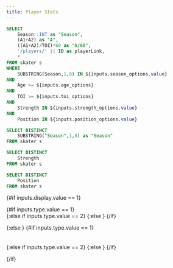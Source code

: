 ```yaml
---
title: Player Stats
---
```


```sql skater_stats
SELECT
	Season::INT as "Season",
	(A1+A2) as "A",
	((A1+A2)/TOI)*60 as "A/60",
	'/players/' || ID as playerLink,
	*
FROM skater s
WHERE
	SUBSTRING(Season,1,8) IN ${inputs.season_options.value}
AND
	Age >= ${inputs.age_options}
AND
	TOI >= ${inputs.toi_options}
AND
	Strength IN ${inputs.strength_options.value}
AND
	Position IN ${inputs.position_options.value}
```

```sql seasons
SELECT DISTINCT 
	SUBSTRING("Season",1,8) as "Season"
FROM skater s
```

```sql strengths
SELECT DISTINCT 
	Strength
FROM skater s
```

```sql positions
SELECT DISTINCT 
	Position
FROM skater s
```

<Dropdown
    data={seasons}
    name=season_options
    value=Season
	title=Season
    defaultValue="20242025"
	multiple=true
/>

<Dropdown
    data={strengths}
    name=strength_options
    value=Strength
	title=Strength
    defaultValue="5v5"
	multiple=true
/>

<Dropdown
    data={positions}
    name=position_options
    value=Position
	title=Position
	selectAllByDefault=true
	multiple=true
/>

<Dropdown name=display title=Display defaultValue=1>
	<DropdownOption valueLabel="Total" value=1 />
	<DropdownOption valueLabel="Rates" value=2 />
</Dropdown>

<Dropdown name=type title=Type defaultValue=1>
	<DropdownOption valueLabel="Individual" value=1 />
	<DropdownOption valueLabel="On-Ice" value=2 />
	<DropdownOption valueLabel="Goal Impact" value=3 />
</Dropdown>


<TextInput
    name=age_options
    title="Age"
	defaultValue=17
/>

<TextInput
    name=toi_options
    title="TOI"
	defaultValue=150
/>

{#if inputs.display.value == 1}

{#if inputs.type.value == 1}
<DataTable data={skater_stats} rows=50 search=true rowShading=true headerColor=#0000ff headerFontColor=white link=playerLink>
    <Column id=Player align=center />
	<Column id=ID align=center title="ID"/>
    <Column id=Season align=center fmt='####-####' />
	<Column id=Team align=center />
	<Column id=Position align=center />
    <Column id=Age align=center />
	<Column id=Nationality align=center />
	<Column id=GP align=center title="GP"/>
    <Column id=TOI align=center title="TOI" fmt='#,###.#0' />
	<Column id=Gi align=center title="G"/>
	<Column id=A1 align=center />
	<Column id=A2 align=center />
    <Column id=A align=center />
	<Column id=P align=center />
	<Column id=Fi align=center title="iFF"/>
	<Column id=xGi align=center title="ixG"/>
	<Column id=xGi/Fi align=center title="ixG/iFF"/>
	<Column id=Gi/xGi align=center title="G/ixG"/>
    <Column id=Give align=center />
    <Column id=Take align=center />	
	<Column id=Penl align=center />
    <Column id=Draw align=center />	
	<Column id=PIM align=center title="PIM"/>	
	<Column id=Block align=center title="Blocks"/>
</DataTable>
{:else if inputs.type.value == 2}
<DataTable data={skater_stats} rows=50 search=true rowShading=true headerColor=#0000ff headerFontColor=white link=playerLink>
    <Column id=Player align=center />
	<Column id=ID align=center title="ID"/>
    <Column id=Season align=center fmt='####-####' />
	<Column id=Team align=center />
	<Column id=Position align=center />
    <Column id=Age align=center />
	<Column id=Nationality align=center />
	<Column id=GP align=center title="GP"/>
    <Column id=TOI align=center title="TOI" fmt='#,###.#0' />
	<Column id=GF align=center title="GF"/>
    <Column id=GA align=center title="GA"/>
	<Column id=FF align=center title="FF"/>
    <Column id=FA align=center title="FA"/>
    <Column id=xGF align=center title="xGF"/>
    <Column id=xGA align=center title="xGA"/>
    <Column id=xGF/FF align=center title="xGF/FF"/>
    <Column id=xGA/FA align=center title="xGA/FA"/>
    <Column id=GF/xGF align=center title="GF/xGF"/>
    <Column id=GF% align=center title="GF%" fmt='##.00%' />
	<Column id=FF% align=center title="FF%" fmt='##.00%' />
    <Column id=xGF% align=center title="xGF%" fmt='##.00%' />
</DataTable>
{:else }
<DataTable data={skater_stats} rows=50 search=true rowShading=true headerColor=#0000ff headerFontColor=white link=playerLink>
    <Column id=Player align=center />
	<Column id=ID align=center title="ID"/>
    <Column id=Season align=center fmt='####-####' />
	<Column id=Team align=center />
	<Column id=Position align=center />
    <Column id=Age align=center />
	<Column id=Nationality align=center />
	<Column id=GP align=center title="GP"/>
    <Column id=TOI align=center title="TOI" fmt='#,###.#0' />
	<Column id=INDV-SRI-T align=center title="Shot Rate Impact" fmt='#0.####' />
    <Column id=INDV-SQI-T align=center title="Shot Quality Impact" fmt='#0.####' />
	<Column id=INDV-FNI-T align=center title="Finishing Impact" fmt='#0.####' />
    <Column id=OOFF-SRI-T align=center title="On-Ice Shot Rate Impact For" fmt='#0.####' />
    <Column id=OOFF-SQI-T align=center title="On-Ice Shot Quality Impact For" fmt='#0.####' />
	<Column id=OOFF-FNI-T align=center title="On-Ice Finishing Impact For" fmt='#0.####' />
	<Column id=ODEF-SRI-T align=center title="On-Ice Shot Rate Impact Against" fmt='#0.####' />
    <Column id=ODEF-SQI-T align=center title="On-Ice Shot Quality Impact Against" fmt='#0.####' />
	<Column id=ODEF-FNI-T align=center title="On-Ice Finishing Impact Against" fmt='#0.####' />
	<Column id=EGi-T align=center title="Extraneous G" fmt='#0.####' />
    <Column id=EGF-T align=center title="Extraneous GF" fmt='#0.####' />
	<Column id=EGA-T align=center title="Extraneous GA" fmt='#0.####' />
	<Column id=ExGi-T align=center title="Extraneous ixG" fmt='#0.####' />
    <Column id=ExGF-T align=center title="Extraneous xGF" fmt='#0.####' />
	<Column id=ExGA-T align=center title="Extraneous xGA" fmt='#0.####' />
	<Column id=LiEG-T align=center title="Linemate Extraneous GF" fmt='#0.####' />
	<Column id=LiGIn-T align=center title="Goal Induction" fmt='#0.####' />
    <Column id=CompGI-T align=center title="Composite Goal Impact" fmt='#0.####' />
	<Column id=LiRelGI-T align=center title="Linemate Rel. Goal Impact" fmt='#0.####' />
</DataTable>
{/if}


{:else }
{#if inputs.type.value == 1}
<DataTable data={skater_stats} rows=50 search=true rowShading=true headerColor=#0000ff headerFontColor=white link=playerLink>
    <Column id=Player align=center />
	<Column id=ID align=center title="ID"/>
    <Column id=Season align=center fmt='####-####' />
	<Column id=Team align=center />
	<Column id=Position align=center />
    <Column id=Age align=center />
	<Column id=Nationality align=center />
	<Column id=GP align=center title="GP"/>
    <Column id=TOI align=center title="TOI" fmt='#,###.#0' />
	<Column id=Gi/60 align=center title="G/60"/>
	<Column id=A1/60 align=center />
	<Column id=A2/60 align=center />
    <Column id=A/60 align=center />
	<Column id=P/60 align=center />
	<Column id=Fi/60 align=center title="iFF/60"/>
	<Column id=xGi/60 align=center title="ixG/60"/>
	<Column id=xGi/Fi align=center title="ixG/iFF"/>
	<Column id=Gi/xGi align=center title="G/ixG"/>
    <Column id=Give/60 align=center />
    <Column id=Take/60 align=center />	
	<Column id=Penl/60 align=center />
    <Column id=Draw/60 align=center />	
	<Column id=PIM align=center title="PIM"/>
	<Column id=Block/60 align=center title="Blocks/60"/>	
</DataTable>
{:else if inputs.type.value == 2}
<DataTable data={skater_stats} rows=50 search=true rowShading=true headerColor=#0000ff headerFontColor=white link=playerLink>
    <Column id=Player align=center />
	<Column id=ID align=center title="ID"/>
    <Column id=Season align=center fmt='####-####' />
	<Column id=Team align=center />
	<Column id=Position align=center />
    <Column id=Age align=center />
	<Column id=Nationality align=center />
	<Column id=GP align=center title="GP"/>
    <Column id=TOI align=center title="TOI" fmt='#,###.#0' />
	<Column id=GF/60 align=center title="GF/60"/>
    <Column id=GA/60 align=center title="GA/60"/>
	<Column id=FF/60 align=center title="FF/60"/>
    <Column id=FA/60 align=center title="FA/60"/>
    <Column id=xGF/60 align=center title="xGF/60"/>
    <Column id=xGA/60 align=center title="xGA/60"/>
    <Column id=xGF/FF align=center title="xGF/FF"/>
    <Column id=xGA/FA align=center title="xGA/FA"/>
    <Column id=GF/xGF align=center title="GF/xGF"/>
    <Column id=GF% align=center title="GF%" fmt='##.00%' />
	<Column id=FF% align=center title="FF%" fmt='##.00%' />
    <Column id=xGF% align=center title="xGF%" fmt='##.00%' />
</DataTable>
{:else }
<DataTable data={skater_stats} rows=50 search=true rowShading=true headerColor=#0000ff headerFontColor=white link=playerLink>
    <Column id=Player align=center />
	<Column id=ID align=center title="ID"/>
    <Column id=Season align=center fmt='####-####' />
	<Column id=Team align=center />
	<Column id=Position align=center />
    <Column id=Age align=center />
	<Column id=Nationality align=center />
	<Column id=GP align=center title="GP"/>
    <Column id=TOI align=center title="TOI" fmt='#,###.#0' />
	<Column id=INDV-SRI align=center title="Shot Rate Impact" fmt='#0.####' />
    <Column id=INDV-SQI align=center title="Shot Quality Impact" fmt='#0.####' />
	<Column id=INDV-FNI align=center title="Finishing Impact" fmt='#0.####' />
    <Column id=OOFF-SRI align=center title="On-Ice Shot Rate Impact For" fmt='#0.####' />
    <Column id=OOFF-SQI align=center title="On-Ice Shot Quality Impact For" fmt='#0.####' />
	<Column id=OOFF-FNI align=center title="On-Ice Finishing Impact For" fmt='#0.####' />
	<Column id=ODEF-SRI align=center title="On-Ice Shot Rate Impact Against" fmt='#0.####' />
    <Column id=ODEF-SQI align=center title="On-Ice Shot Quality Impact Against" fmt='#0.####' />
	<Column id=ODEF-FNI align=center title="On-Ice Finishing Impact Against" fmt='#0.####' />
	<Column id=EGi align=center title="Extraneous G" fmt='#0.####' />
    <Column id=EGF align=center title="Extraneous GF" fmt='#0.####' />
	<Column id=EGA align=center title="Extraneous GA" fmt='#0.####' />
	<Column id=ExGi align=center title="Extraneous ixG" fmt='#0.####' />
    <Column id=ExGF align=center title="Extraneous xGF" fmt='#0.####' />
	<Column id=ExGA align=center title="Extraneous xGA" fmt='#0.####' />
	<Column id=LiEG align=center title="Linemate Extraneous GF" fmt='#0.####' />
	<Column id=LiGIn align=center title="Goal Induction" fmt='#0.####' />
    <Column id=CompGI align=center title="Composite Goal Impact" fmt='#0.####' />
	<Column id=LiRelGI align=center title="Linemate Rel. Goal Impact" fmt='#0.####' />
</DataTable>
{/if}

{/if}